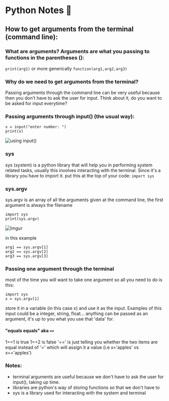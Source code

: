 # Python Notes 🌁

## How to get arguments from the terminal (command line):

### What are arguments? Arguments are what you passing to functions in the parentheses ():
`print(arg1)`
or more generically
`function(arg1,arg2,arg3)`

### Why do we need to get arguments from the terminal?
  Passing arguments through the command line can be very useful because
  then you don't have to ask the user for input.
  Think about it, do you want to be asked for input everytime? 
  
### Passing arguments through input() (the usual way): 
```
x = input("enter number: ")
print(x)
```

![using input()](https://i.imgur.com/VHa4Ujo.png)

### sys
  sys (system) is a python library that will help you in performing system related tasks,
  usually this involves interacting with the terminal. 
  Since it's a library you have to import it.
  put this at the top of your code:
  `import sys`
  

### sys.argv 
  sys.argv is an array of all the arguments given at the command line,
  the first argument is always the filename
 
```
import sys
print(sys.argv)
```
  
![Imgur](https://i.imgur.com/8w9xQSq.jpg)
  
in this example 
```
arg1 == sys.argv[1]
arg2 == sys.argv[2]
arg3 == sys.argv[3]
```
 

### Passing one argument through the terminal
most of the time you will want to take one argument so all you need to do is this:
```
import sys
x = sys.argv[1]  
```
store it in a variable (in this case x) and use it as the input.
Examples of this input could be a integer, string, float... anything can be passed as an argument,
it's up to you what you use that 'data' for.

#### "equals equals" aka `==`
1==1 is true
1==2 is false
'==' is just telling you whether the two items are equal instead of '=' which will assign it a value (i.e x='apples' vs x=='apples')

### Notes:
* terminal arguments are useful because we don't have to ask the user for input(), taking up time.
* libraries are python's way of storing functions so that we don't have to
* sys is a library used for interacting with the system and terminal


